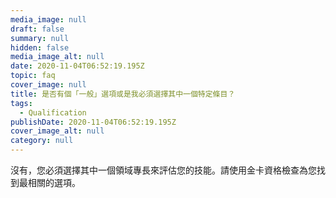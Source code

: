 ```yaml
---
media_image: null
draft: false
summary: null
hidden: false
media_image_alt: null
date: 2020-11-04T06:52:19.195Z
topic: faq
cover_image: null
title: 是否有個「一般」選項或是我必須選擇其中一個特定條目？
tags:
  - Qualification
publishDate: 2020-11-04T06:52:19.195Z
cover_image_alt: null
category: null
---
```

沒有，您必須選擇其中一個領域專長來評估您的技能。請使用金卡資格檢查為您找到最相關的選項。